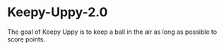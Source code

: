 # Keepy-Uppy-2.0
The goal of Keepy Uppy is to keep a ball in the air as long as possible to 
score points.